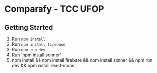 # Comparafy - TCC UFOP

## Getting Started

1. Run `npm install`
2. Run `npm install firebase`
3. Run `npm run dev`
4. Run 'npm install sonner'
5. npm install && npm install firebase && npm install sonner && npm run dev && npm install react-icons



